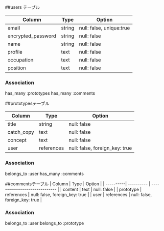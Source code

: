 ##users テーブル

| Column             | Type         |Option                     |
| -------------------| ------------ |-------------------------  |
| email              | string       | null: false, unique:true  |
| encrypted_password | string       | null: false               |
| name               | string       | null: false               |
| profile            | text         | null: false               |
| occupation         | text         | null: false               |
| position           | text         | null: false               |

### Association
has_many :prototypes
has_many :comments

##prototypesテーブル 

| Column     | Type       | Option                         |
| -----------| ---------- | ------------------------------ |
| title      | string     | null: false                    |
| catch_copy | text       | null: false                    |
| concept    | text       | null: false                    |
| user       | references | null: false, foreign_key: true |

### Association
belongs_to :user
has_many  :comments

##commentsテーブル
| Column    | Type       | Option                         |
| ----------| ---------- | ------------------------------ |
| content   | text       | null: false                    |
| prototype | references | null: false, foreign_key: true |
| user      | references | null: false, foreign_key: true |

### Association
belongs_to :user
belongs_to :prototype

